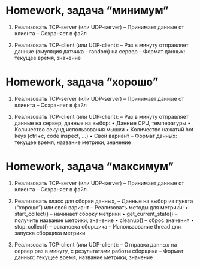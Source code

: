 # Homework, задача “минимум”

1. Реализовать TCP-server (или UDP-server)
– Принимает данные от клиента
 – Сохраняет в файл

2. Реализовать TCP-client (или UDP-client):
– Раз в минуту отправляет данные (эмуляция датчика - random) на сервер
– Формат данных: текущее время, значение


# Homework, задача “хорошо”

1. Реализовать TCP-server (или UDP-server)
– Принимает данные от клиента
– Сохраняет в файл

2. Реализовать TCP-client (или UDP-client):
– Раз в минуту отправляет данные на сервер, данные на выбор:
 • Данные CPU, температуры
 • Количество секунд использования мышки
 • Количество нажатий hot keys (ctrl+c, code inspect, ...)
 • Свой вариант – Формат данных: текущее время, название метрики, значение


# Homework, задача “максимум”

1. Реализовать TCP-server (или UDP-server)
– Принимает данные от клиента
– Сохраняет в файл

2. Реализовать класс для сборки данных,
– Данные на выбор из пункта (“хорошо”) или свой вариант
– Реализовать методы для метрики:
• start_collect() – начинает сборку метрики
• get_current_state() – получить название метрики, значение
• cleanup() – сброс значения
• stop_collect() – остановка сборщика
– Использование thread для запуска сборщика метрики

3. Реализовать TCP-client (или UDP-client):
– Отправка данных на сервер раз в минуту, с результатами работы сборщика
– Формат данных: текущее время, название метрики, значение
